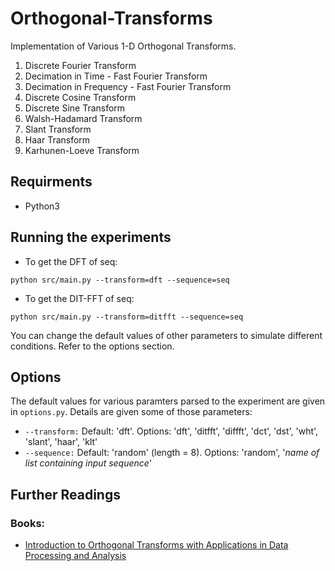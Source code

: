 # Orthogonal-Transforms
Implementation of Various 1-D Orthogonal Transforms.

1. Discrete Fourier Transform
2. Decimation in Time - Fast Fourier Transform
3. Decimation in Frequency - Fast Fourier Transform
4. Discrete Cosine Transform
5. Discrete Sine Transform
6. Walsh-Hadamard Transform
7. Slant Transform
8. Haar Transform
9. Karhunen-Loeve Transform

## Requirments
* Python3

## Running the experiments

* To get the DFT of seq:
```
python src/main.py --transform=dft --sequence=seq
```
* To get the DIT-FFT of seq:
```
python src/main.py --transform=ditfft --sequence=seq
```

You can change the default values of other parameters to simulate different conditions. Refer to the options section.

## Options
The default values for various paramters parsed to the experiment are given in ```options.py```. Details are given some of those parameters:

* ```--transform:```  Default: 'dft'. Options: 'dft', 'ditfft', 'diffft', 'dct', 'dst', 'wht', 'slant', 'haar', 'klt'
* ```--sequence:```    Default: 'random' (length = 8). Options: 'random', '*name of list containing input sequence*'


## Further Readings
### Books:
* [Introduction to Orthogonal Transforms with Applications in Data Processing and Analysis](http://fourier.eng.hmc.edu/book/lectures/mybook.pdf)
